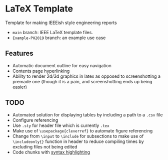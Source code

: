 # LaTeX Template
Template for making IEEEish style engineering reports
- `main` branch: IEEE LaTeX template files.
- `Example-PH2019` branch: an example use case

## Features
- Automatic document outline for easy navigation
- Contents page hyperlinking
- Ability to render 2d/3d graphics in latex as opposed to screenshotting a premade one (though it is a pain, and screenshotting ends up being easier)

## TODO
- Automated solution for displaying tables by including a path to a `.csv` file
- Configure referencing
- Use `.sty` for header file which is currently `.tex`
- Make use of `\usepackage{cleverref}` to automate figure referencing
- Change from `\input` to `\include` for subsections to make use of `\includeonly{}` function in header to reduce compiling times by excluding files not being edited
- Code chunks with [syntax highlighting](https://www.overleaf.com/learn/latex/Code_Highlighting_with_minted#Including_code_from_a_file)
